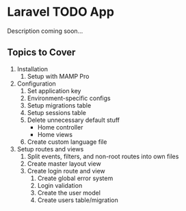 # Laravel TODO App

Description coming soon...

## Topics to Cover

1. Installation
	1. Setup with MAMP Pro
1. Configuration
	1. Set application key
	1. Environment-specific configs
	1. Setup migrations table
	1. Setup sessions table
	1. Delete unnecessary default stuff
		* Home controller
		* Home views
	1. Create custom language file
1. Setup routes and views
	1. Split events, filters, and non-root routes into own files
	1. Create master layout view
	1. Create login route and view
		1. Create global error system
		1. Login validation
		1. Create the user model
		1. Create users table/migration